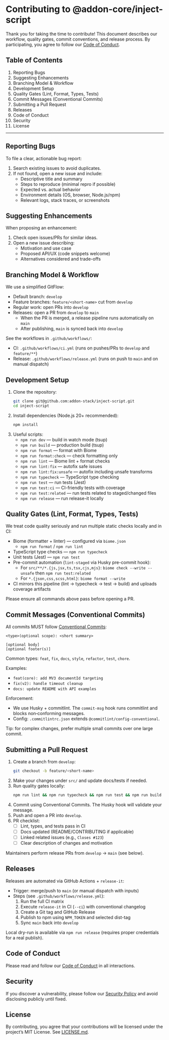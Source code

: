 <!--
  CONTRIBUTING.md
  Guidelines for contributing to the @addon-core/inject-script project.
-->

# Contributing to @addon-core/inject-script

Thank you for taking the time to contribute! This document describes our workflow, quality gates, commit conventions, and release process. By participating, you agree to follow our [Code of Conduct](CODE_OF_CONDUCT.md).

## Table of Contents

1. Reporting Bugs
2. Suggesting Enhancements
3. Branching Model & Workflow
4. Development Setup
5. Quality Gates (Lint, Format, Types, Tests)
6. Commit Messages (Conventional Commits)
7. Submitting a Pull Request
8. Releases
9. Code of Conduct
10. Security
11. License

---

## Reporting Bugs

To file a clear, actionable bug report:

1. Search existing issues to avoid duplicates.
2. If not found, open a new issue and include:
   - Descriptive title and summary
   - Steps to reproduce (minimal repro if possible)
   - Expected vs. actual behavior
   - Environment details (OS, browser, Node.js/npm)
   - Relevant logs, stack traces, or screenshots

## Suggesting Enhancements

When proposing an enhancement:

1. Check open issues/PRs for similar ideas.
2. Open a new issue describing:
   - Motivation and use case
   - Proposed API/UX (code snippets welcome)
   - Alternatives considered and trade-offs

## Branching Model & Workflow

We use a simplified GitFlow:

- Default branch: `develop`
- Feature branches: `feature/<short-name>` cut from `develop`
- Regular work: open PRs into `develop`
- Releases: open a PR from `develop` to `main`
  - When the PR is merged, a release pipeline runs automatically on `main`
  - After publishing, `main` is synced back into `develop`

See the workflows in `.github/workflows/`:
- CI: `.github/workflows/ci.yml` (runs on pushes/PRs to `develop` and `feature/**`)
- Release: `.github/workflows/release.yml` (runs on push to `main` and on manual dispatch)

## Development Setup

1. Clone the repository:
   ```bash
   git clone git@github.com:addon-stack/inject-script.git
   cd inject-script
   ```
2. Install dependencies (Node.js 20+ recommended):
   ```bash
   npm install
   ```
3. Useful scripts:
   - `npm run dev` — build in watch mode (tsup)
   - `npm run build` — production build (tsup)
   - `npm run format` — format with Biome
   - `npm run format:check` — check formatting only
   - `npm run lint` — Biome lint + format checks
   - `npm run lint:fix` — autofix safe issues
   - `npm run lint:fix:unsafe` — autofix including unsafe transforms
   - `npm run typecheck` — TypeScript type checking
   - `npm run test` — run tests (Jest)
   - `npm run test:ci` — CI-friendly tests with coverage
   - `npm run test:related` — run tests related to staged/changed files
   - `npm run release` — run release-it locally

## Quality Gates (Lint, Format, Types, Tests)

We treat code quality seriously and run multiple static checks locally and in CI:

- Biome (formatter + linter) — configured via `biome.json`
  - `npm run format` / `npm run lint`
- TypeScript type checks — `npm run typecheck`
- Unit tests (Jest) — `npm run test`
- Pre-commit automation (`lint-staged` via Husky pre-commit hook):
  - For `src/**/*.{js,jsx,ts,tsx,cjs,mjs}`: `biome check --write --unsafe` then `npm run test:related`
  - For `*.{json,css,scss,html}`: `biome format --write`
- CI mirrors this pipeline (lint → typecheck → test → build) and uploads coverage artifacts

Please ensure all commands above pass before opening a PR.

## Commit Messages (Conventional Commits)

All commits MUST follow [Conventional Commits](https://www.conventionalcommits.org/):

```
<type>(optional scope): <short summary>

[optional body]
[optional footer(s)]
```

Common types: `feat`, `fix`, `docs`, `style`, `refactor`, `test`, `chore`.

Examples:
- `feat(core): add MV3 documentId targeting`
- `fix(v2): handle timeout cleanup`
- `docs: update README with API examples`

Enforcement:
- We use Husky + commitlint. The `commit-msg` hook runs commitlint and blocks non‑conforming messages.
- Config: `.commitlintrc.json` extends `@commitlint/config-conventional`.

Tip: for complex changes, prefer multiple small commits over one large commit.

## Submitting a Pull Request

1. Create a branch from `develop`:
   ```bash
   git checkout -b feature/<short-name>
   ```
2. Make your changes under `src/` and update docs/tests if needed.
3. Run quality gates locally:
   ```bash
   npm run lint && npm run typecheck && npm run test && npm run build
   ```
4. Commit using Conventional Commits. The Husky hook will validate your message.
5. Push and open a PR into `develop`.
6. PR checklist:
   - [ ] Lint, types, and tests pass in CI
   - [ ] Docs updated (README/CONTRIBUTING if applicable)
   - [ ] Linked related issues (e.g., `Closes #123`)
   - [ ] Clear description of changes and motivation

Maintainers perform release PRs from `develop` → `main` (see below).

## Releases

Releases are automated via GitHub Actions + `release-it`:

- Trigger: merge/push to `main` (or manual dispatch with inputs)
- Steps (see `.github/workflows/release.yml`):
  1. Run the full CI matrix
  2. Execute `release-it` in CI (`--ci`) with conventional changelog
  3. Create a Git tag and GitHub Release
  4. Publish to npm using `NPM_TOKEN` and selected dist-tag
  5. Sync `main` back into `develop`

Local dry-run is available via `npm run release` (requires proper credentials for a real publish).

## Code of Conduct

Please read and follow our [Code of Conduct](CODE_OF_CONDUCT.md) in all interactions.

## Security

If you discover a vulnerability, please follow our [Security Policy](SECURITY.md) and avoid disclosing publicly until fixed.

## License

By contributing, you agree that your contributions will be licensed under the project’s MIT License. See [LICENSE.md](LICENSE.md).
